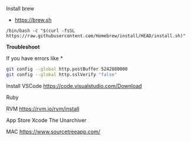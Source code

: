 
Install brew
* https://brew.sh

`/bin/bash -c "$(curl -fsSL https://raw.githubusercontent.com/Homebrew/install/HEAD/install.sh)"`


**Troubleshoot**

If you have errors like
* 

```sh
git config --global http.postBuffer 5242880000
git config --global http.sslVerify "false" 
```

Install VSCode
https://code.visualstudio.com/Download


Ruby

RVM
https://rvm.io/rvm/install


App Store
Xcode
The Unarchiver


MAC
https://www.sourcetreeapp.com/







